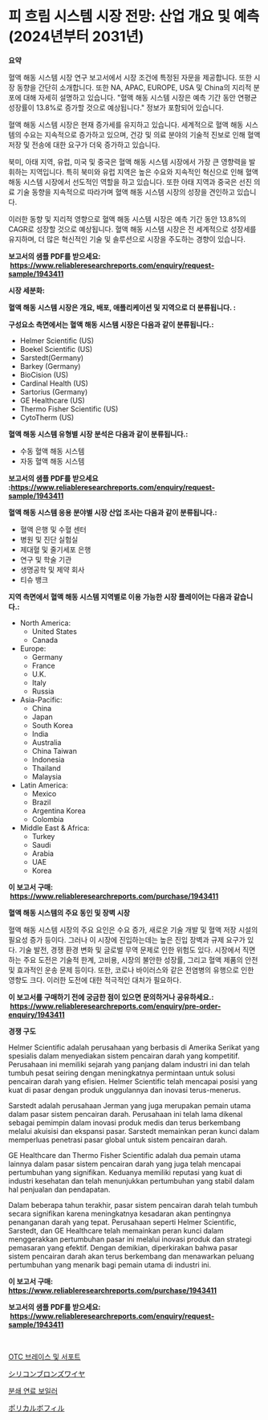 <p><h1>피 흐림 시스템 시장 전망: 산업 개요 및 예측 (2024년부터 2031년)</h1></p><p><strong>요약</strong></p>
<p><p>혈액 해동 시스템 시장 연구 보고서에서 시장 조건에 특정된 자문을 제공합니다. 또한 시장 동향을 간단히 소개합니다. 또한 NA, APAC, EUROPE, USA 및 China의 지리적 분포에 대해 자세히 설명하고 있습니다. "혈액 해동 시스템 시장은 예측 기간 동안 연평균 성장률이 13.8%로 증가할 것으로 예상됩니다." 정보가 포함되어 있습니다.</p><p>혈액 해동 시스템 시장은 현재 증가세를 유지하고 있습니다. 세계적으로 혈액 해동 시스템의 수요는 지속적으로 증가하고 있으며, 건강 및 의료 분야의 기술적 진보로 인해 혈액 저장 및 전송에 대한 요구가 더욱 증가하고 있습니다.</p><p>북미, 아태 지역, 유럽, 미국 및 중국은 혈액 해동 시스템 시장에서 가장 큰 영향력을 발휘하는 지역입니다. 특히 북미와 유럽 지역은 높은 수요와 지속적인 혁신으로 인해 혈액 해동 시스템 시장에서 선도적인 역할을 하고 있습니다. 또한 아태 지역과 중국은 선진 의료 기술 동향을 지속적으로 따라가며 혈액 해동 시스템 시장의 성장을 견인하고 있습니다.</p><p>이러한 동향 및 지리적 영향으로 혈액 해동 시스템 시장은 예측 기간 동안 13.8%의 CAGR로 성장할 것으로 예상됩니다. 혈액 해동 시스템 시장은 전 세계적으로 성장세를 유지하며, 더 많은 혁신적인 기술 및 솔루션으로 시장을 주도하는 경향이 있습니다.</p></p>
<p><strong>보고서의 샘플 PDF를 받으세요: &nbsp;<a href="https://www.reliableresearchreports.com/enquiry/request-sample/1943411">https://www.reliableresearchreports.com/enquiry/request-sample/1943411</a></strong></p>
<p><strong>시장 세분화:</strong></p>
<p><strong> 혈액 해동 시스템 시장은 개요, 배포, 애플리케이션 및 지역으로 더 분류됩니다. :</strong></p>
<p><strong>구성요소 측면에서는 혈액 해동 시스템 시장은 다음과 같이 분류됩니다.:</strong></p>
<p><ul><li>Helmer Scientific (US)</li><li>Boekel Scientific (US)</li><li>Sarstedt(Germany)</li><li>Barkey (Germany)</li><li>BioCision (US)</li><li>Cardinal Health (US)</li><li>Sartorius (Germany)</li><li>GE Healthcare (US)</li><li>Thermo Fisher Scientific (US)</li><li>CytoTherm (US)</li></ul></p>
<p><strong> 혈액 해동 시스템 유형별 시장 분석은 다음과 같이 분류됩니다.:</strong></p>
<p><ul><li>수동 혈액 해동 시스템</li><li>자동 혈액 해동 시스템</li></ul></p>
<p><strong>보고서의 샘플 PDF를 받으세요 :<a href="https://www.reliableresearchreports.com/enquiry/request-sample/1943411">https://www.reliableresearchreports.com/enquiry/request-sample/1943411</a></strong></p>
<p><strong> 혈액 해동 시스템 응용 분야별 시장 산업 조사는 다음과 같이 분류됩니다.:</strong></p>
<p><ul><li>혈액 은행 및 수혈 센터</li><li>병원 및 진단 실험실</li><li>제대혈 및 줄기세포 은행</li><li>연구 및 학술 기관</li><li>생명공학 및 제약 회사</li><li>티슈 뱅크</li></ul></p>
<p><strong>지역 측면에서 혈액 해동 시스템 지역별로 이용 가능한 시장 플레이어는 다음과 같습니다.:</strong></p>
<p><ul>
    <li>
        North America:
        <ul>
            <li>United States</li>
            <li>Canada</li>
        </ul>
    </li>
    <li>
        Europe:
        <ul>
            <li>Germany</li>
            <li>France</li>
            <li>U.K.</li>
            <li>Italy</li>
            <li>Russia</li>
        </ul>
    </li>
    <li>
        Asia-Pacific:
        <ul>
            <li>China</li>
            <li>Japan</li>
            <li>South Korea</li>
            <li>India</li>
            <li>Australia</li>
            <li>China Taiwan</li>
            <li>Indonesia</li>
            <li>Thailand</li>
            <li>Malaysia</li>
        </ul>
    </li>
    <li>
        Latin America:
        <ul>
            <li>Mexico</li>
            <li>Brazil</li>
            <li>Argentina Korea</li>
            <li>Colombia</li>
        </ul>
    </li>
    <li>
        Middle East & Africa:
        <ul>
            <li>Turkey</li>
            <li>Saudi</li>
            <li>Arabia</li>
            <li>UAE</li>
            <li>Korea</li>
        </ul>
    </li>
    </ul></p>
<p><strong>이 보고서 구매: &nbsp;<a href="https://www.reliableresearchreports.com/purchase/1943411">https://www.reliableresearchreports.com/purchase/1943411</a></strong></p>
<p><strong>혈액 해동 시스템의 주요 동인 및 장벽 시장</strong></p>
<p><p>혈액 해동 시스템 시장의 주요 요인은 수요 증가, 새로운 기술 개발 및 혈액 저장 시설의 필요성 증가 등이다. 그러나 이 시장에 진입하는데는 높은 진입 장벽과 규제 요구가 있다. 기술 발전, 경쟁 환경 변화 및 글로벌 무역 문제로 인한 위험도 있다. 시장에서 직면하는 주요 도전은 기술적 한계, 고비용, 시장의 불안한 성장률, 그리고 혈액 제품의 안전 및 효과적인 운송 문제 등이다. 또한, 코로나 바이러스와 같은 전염병의 유행으로 인한 영향도 크다. 이러한 도전에 대한 적극적인 대처가 필요하다.</p></p>
<p><strong>이 보고서를 구매하기 전에 궁금한 점이 있으면 문의하거나 공유하세요.: &nbsp;<a href="https://www.reliableresearchreports.com/enquiry/pre-order-enquiry/1943411">https://www.reliableresearchreports.com/enquiry/pre-order-enquiry/1943411</a></strong></p>
<p><strong>경쟁 구도</strong></p>
<p><p>Helmer Scientific adalah perusahaan yang berbasis di Amerika Serikat yang spesialis dalam menyediakan sistem pencairan darah yang kompetitif. Perusahaan ini memiliki sejarah yang panjang dalam industri ini dan telah tumbuh pesat seiring dengan meningkatnya permintaan untuk solusi pencairan darah yang efisien. Helmer Scientific telah mencapai posisi yang kuat di pasar dengan produk unggulannya dan inovasi terus-menerus.</p><p>Sarstedt adalah perusahaan Jerman yang juga merupakan pemain utama dalam pasar sistem pencairan darah. Perusahaan ini telah lama dikenal sebagai pemimpin dalam inovasi produk medis dan terus berkembang melalui akuisisi dan ekspansi pasar. Sarstedt memainkan peran kunci dalam memperluas penetrasi pasar global untuk sistem pencairan darah.</p><p>GE Healthcare dan Thermo Fisher Scientific adalah dua pemain utama lainnya dalam pasar sistem pencairan darah yang juga telah mencapai pertumbuhan yang signifikan. Keduanya memiliki reputasi yang kuat di industri kesehatan dan telah menunjukkan pertumbuhan yang stabil dalam hal penjualan dan pendapatan.</p><p>Dalam beberapa tahun terakhir, pasar sistem pencairan darah telah tumbuh secara signifikan karena meningkatnya kesadaran akan pentingnya penanganan darah yang tepat. Perusahaan seperti Helmer Scientific, Sarstedt, dan GE Healthcare telah memainkan peran kunci dalam menggerakkan pertumbuhan pasar ini melalui inovasi produk dan strategi pemasaran yang efektif. Dengan demikian, diperkirakan bahwa pasar sistem pencairan darah akan terus berkembang dan menawarkan peluang pertumbuhan yang menarik bagi pemain utama di industri ini.</p></p>
<p><strong>이 보고서 구매: &nbsp; <a href="https://www.reliableresearchreports.com/purchase/1943411">https://www.reliableresearchreports.com/purchase/1943411</a></strong></p>
<p><strong>보고서의 샘플 PDF를 받으세요: &nbsp;<a href="https://www.reliableresearchreports.com/enquiry/request-sample/1943411">https://www.reliableresearchreports.com/enquiry/request-sample/1943411</a></strong><strong></strong></p>
<p>&nbsp;</p>
<p><p><a href="https://github.com/fernandotryO5lson96765/Market-Research-Report-List-1/blob/main/936599811258.md">OTC 브레이스 및 서포트</a></p><p><a href="https://github.com/ksxzwxabcuynh011/Market-Research-Report-List-1/blob/main/234518012023.md">シリコンブロンズワイヤ</a></p><p><a href="https://github.com/CliftonFisher9067/Market-Research-Report-List-1/blob/main/168795311257.md">분쇄 연료 보일러</a></p><p><a href="https://github.com/mcbeesbxa270/Market-Research-Report-List-1/blob/main/613397912024.md">ポリカルボフィル</a></p></p>